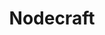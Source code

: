 ---
facebook: https://facebook.com/nodecraft
instagram: https://instagram.com/getnodecraft
linkedin: https://linkedin.com/company/nodecraft
logohandle: nodecraft
sort: nodecraft
title: Nodecraft
twitter: https://x.com/nodecraft
website: https://nodecraft.com/
youtube: https://youtube.com/nodecraftinc
---